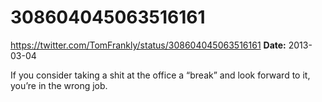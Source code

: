 # 308604045063516161
https://twitter.com/TomFrankly/status/308604045063516161
**Date:** 2013-03-04

If you consider taking a shit at the office a “break” and look forward to it, you’re in the wrong job.
